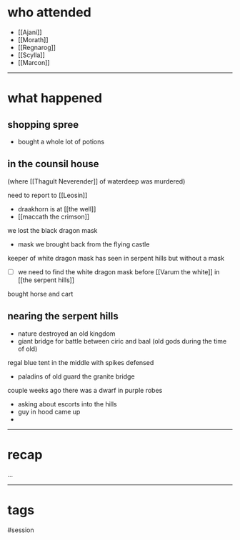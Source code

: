 # who attended

- [[Ajani]]
- [[Morath]]
- [[Regnarog]]
- [[Scylla]]
- [[Marcon]]

---
# what happened

## shopping spree
- bought a whole lot of potions

## in the counsil house
(where [[Thagult Neverender]] of waterdeep was murdered)

need to report to [[Leosin]]
- draakhorn is at [[the well]]
- [[maccath the crimson]] 

we lost the black dragon mask
- mask we brought back from the flying castle

keeper of white dragon mask has seen in serpent hills but without a mask

- [ ] we need to find the white dragon mask before [[Varum the white]] in [[the serpent hills]]

bought horse and cart

## nearing the serpent hills
- nature destroyed an old kingdom
- giant bridge for battle between ciric and baal (old gods during the time of old)

regal blue tent in the middle with spikes defensed
- paladins of old guard the granite bridge


couple weeks ago there was a dwarf in purple robes
- asking about escorts into the hills
- guy in hood came up
- 


---
# recap

...

---
# tags

#session